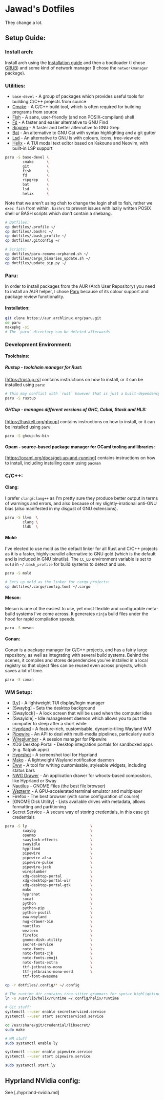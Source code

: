 # Jawad's Dotfiles

They change a lot.

## Setup Guide:

### Install arch:

Install arch using the [Installation guide](https://wiki.archlinux.org/title/Installation_guide) and then a bootloader
(I chose [GRUB](https://wiki.archlinux.org/title/GRUB)) and some kind of network manager (I chose the `networkmanager` package).

### Utilities:

* `base-devel` - A group of packages which provides useful tools for building C/C++ projects from source
* [Cmake](https://cmake.org) - A C/C++ build tool, which is often required for building programs from source
* [Fish](https://github.com/fish-shell/fish-shell) - A sane, user-friendly (and non POSIX-compliant) shell
* [Fd](https://github.com/sharkdp/fd) - A faster and easier alternative to GNU Find
* [Ripgrep](https://github.com/burntsushi/ripgrep) - A faster and better alternative to GNU Grep
* [Bat](https://github.com/sharkdp/bat) - An alternative to GNU Cat with syntax highlighting and a git gutter
* [Lsd](https://github.com/lsd-rs/lsd) - An alternative to GNU ls with colours, icons, tree-view etc
* [Helix](https://github.com/helix-editor/helix) - A TUI modal text editor based on Kakoune and Neovim, with built-in LSP support

```bash
paru -S base-devel \
        cmake      \
        git        \
        fish       \
        fd         \
        ripgrep    \
        bat        \
        lsd        \
        helix      \
```

Note that we aren't using chsh to change the login shell to fish,
rather we `exec fish` from within `.bashrc` to prevent issues with lazily written
POSIX shell or BASH scripts which don't contain a shebang.

```bash
# Dotfiles:
cp dotfiles/.profile ~/
cp dotfiles/.bashrc ~/
cp dotfiles/.bash_profile ~/
cp dotfiles/.gitconfig ~/

# Scripts:
cp dotfiles/paru-remove-orphaned.sh ~/
cp dotfiles/cargo_binaries_update.sh ~/
cp dotfiles/update_pip.py ~/
```

### Paru:

In order to install packages from the AUR (Arch User Repository) you need to install an AUR helper,
I chose [Paru](https://github.com/Morganamilo/paru) because of its colour support and package review functionality.

#### Installation:

```bash
git clone https://aur.archlinux.org/paru.git
cd paru
makepkg -si
# The `paru` directory can be deleted afterwards
```

### Development Environment:

#### Toolchains:

##### Rustup - toolchain manager for Rust:

[https://rustup.rs] contains instructions on how to install, or it can be installed using `paru`:

```bash
# This may conflict with `rust` however that is just a built-dependency of `paru` so it can be uninstalled
paru -S rustup
```

##### GHCup - manages different versions of GHC, Cabal, Stack and HLS:

[https://haskell.org/ghcup] contains instructions on how to install, or it can be installed using `paru`:

```bash
paru -S ghcup-hs-bin
```

#### Opam - source-based package manager for OCaml tooling and libraries:

[https://ocaml.org/docs/get-up-and-running] contains instructions on how to install,
including installing opam using `pacman`

### C/C++:

#### Clang:

I prefer `clang`/`clang++` as I'm pretty sure they produce better output in terms of warnings and errors,
and also because of my slightly-irrational anti-GNU bias (also manifested in my disgust of GNU extensions).

```bash
paru -S llvm  \
        clang \
        lldb  \
```

#### Mold:

I've elected to use mold as the default linker for all Rust and C/C++ projects as it is a faster,
highly-parallel alternative to GNU gold (which is the default and is included in GNU binutils).
The `CC_LD` environment variable is set to `mold` in `~/.bash_profile` for build systems to detect and use.

```bash
paru -S mold

# Sets up mold as the linker for cargo projects:
cp dotfiles/.cargo/config.toml ~/.cargo
```

#### Meson:

Meson is one of the easiest to use, yet most flexible and configurable meta-build systems I've come across.
It generates `ninja` build files under the hood for rapid compilation speeds.

```bash
paru -S meson
```

#### Conan:

Conan is a package manager for C/C++ projects, and has a fairly large repository,
as well as integrating with several build systems. Behind the scenes, it compiles and stores dependencies
you've installed in a local registry so that object files can be reused even across projects,
which saves a lot of time.

```bash
paru -S conan
```

### WM Setup:

* [Ly] - A lightweight TUI display/login manager
* [Swaybg] - Sets the desktop background
* [Swaylock] - A lock screen that will be used when the computer idles
* [Swayidle] - Idle management daemon which allows you to put the computer to sleep after a short while
* [Hyprland](https://github.com/hyprwm/Hyprland) - A feature-rich, customisable, dynamic-tiling Wayland WM
* [Pipewire](https://gitlab.freedesktop.org/pipewire/pipewire) - An API to deal with multi-media pipelines, particularly audio
* [Wireplumber](https://gitlab.freedesktop.org/pipewire/wireplumber) - A session manager for Pipewire
* XDG Desktop Portal - Desktop integration portals for sandboxed apps (e.g. flatpak apps)
* [Hyprshot](https://github.com/Gustash/Hyprshot) - A screenshot tool for Hyprland
* [Mako](https://github.com/emersion/mako) - A lightweight Wayland notification daemon
* [Eww](https://github.com/owenrumney/eww-bar) - A tool for writing customisable, styleable widgets, including status bars
* [NWG Drawer](https://github.com/nwg-piotr/nwg-drawer) - An application drawer for wlroots-based compositors, like Hyprland or Sway
* [Nautilus](https://gitlab.gnome.org/GNOME/nautilus) - GNOME Files (the best file browser)
* [Wezterm](https://github.com/wez/wezterm) - A GPU-accelerated terminal emulator and multiplexer
* Firefox - The best browser (with some configuration of course)
* [GNOME Disk Utility] - Lists available drives with metadata, allows formatting and partitioning
* Secret Service - A secure way of storing credentials, in this case git credentials

```bash
paru -S ly                             \
        swaybg                         \
        openmp                         \
        swaylock-effects               \
        swayidle                       \
        hyprland                       \
        pipewire                       \
        pipewire-alsa                  \
        pipewire-pulse                 \
        pipewire-jack                  \
        wireplumber                    \
        xdg-desktop-portal             \
        xdg-desktop-portal-wlr         \
        xdg-desktop-portal-gtk         \
        mako                           \
        hyprshot                       \
        socat                          \
        python                         \
        python-pip                     \
        python-psutil                  \
        eww-wayland                    \
        nwg-drawer-bin                 \
        nautilus                       \
        wezterm                        \
        firefox                        \
        gnome-disk-utility             \
        secret-service                 \
        noto-fonts                     \
        noto-fonts-cjk                 \
        noto-fonts-emoji               \
        noto-fonts-extra               \
        ttf-jetbrains-mono             \
        ttf-jetbrains-mono-nerd        \
        ttf-font-awesome

cp -r dotfiles/.config/* ~/.config

# The runtime dir contains tree-sitter grammars for syntax highlighting
ln -s /usr/lib/helix/runtime ~/.config/helix/runtime

# Git stuff:
systemctl --user enable secretserviced.service
systemctl --user start secretserviced.service

cd /usr/share/git/credential/libsecret/
sudo make

# WM stuff
sudo systemctl enable ly

systemctl --user enable pipewire.service
systemctl --user start pipewire.service

sudo systemctl start ly
```
## Hyprland NVidia config:

See [./hyprland-nvidia.md]
